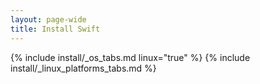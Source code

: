 ```yaml
---
layout: page-wide
title: Install Swift
---
```


{% include install/_os_tabs.md linux="true" %}
{% include install/_linux_platforms_tabs.md %}
